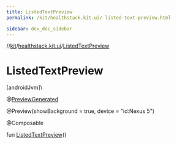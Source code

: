 ```yaml
---
title: ListedTextPreview
permalink: /kit/healthstack.kit.ui/-listed-text-preview.html

sidebar: dev_doc_sidebar
---
```

//[kit](../../kit.html)/[healthstack.kit.ui](index.html)/[ListedTextPreview](-listed-text-preview.html)



# ListedTextPreview



[androidJvm]\




@[PreviewGenerated](../healthstack.kit.annotation/-preview-generated/index.html)



@Preview(showBackground = true, device = &quot;id:Nexus 5&quot;)



@Composable



fun [ListedTextPreview](-listed-text-preview.html)()




